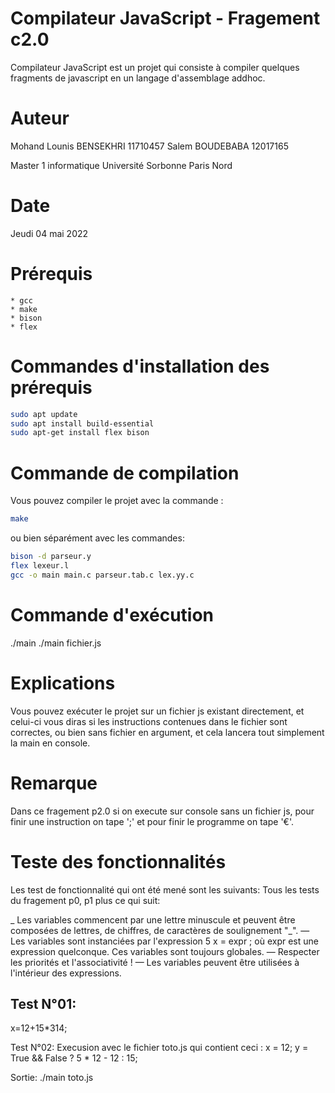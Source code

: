 # Compilateur JavaScript    -   Fragement c2.0
Compilateur JavaScript est un projet qui consiste à compiler quelques fragments de javascript en un langage d'assemblage addhoc.

# Auteur
Mohand Lounis BENSEKHRI     11710457
Salem BOUDEBABA             12017165
		
Master 1 informatique 
Université Sorbonne Paris Nord

# Date
Jeudi 04 mai 2022

# Prérequis
    * gcc
    * make
    * bison
    * flex

# Commandes d'installation des prérequis
```bash 
sudo apt update
sudo apt install build-essential
sudo apt-get install flex bison
```

# Commande de compilation
Vous pouvez compiler le projet avec la commande :
```bash 
make
```

ou bien séparément avec les commandes: 
```bash 
bison -d parseur.y
flex lexeur.l
gcc -o main main.c parseur.tab.c lex.yy.c
```

# Commande d'exécution
./main
./main fichier.js

# Explications
Vous pouvez exécuter le projet sur un fichier js existant directement, et celui-ci vous diras si les instructions contenues dans le fichier sont correctes, ou bien sans fichier en argument, et cela lancera tout simplement la main en console.

# Remarque
Dans ce fragement p2.0 
si on execute sur console sans un fichier js, pour finir une instruction on tape ';' et pour finir le programme on tape '€'.

# Teste des fonctionnalités
Les test de fonctionnalité qui ont été mené sont les suivants: 
Tous les tests du fragement p0, p1 plus ce qui suit:

_ Les variables commencent par une lettre minuscule et peuvent être composées de lettres, de chiffres, de caractères de soulignement "_".
— Les variables sont instanciées par l'expression 5 x = expr ; où expr est une expression quelconque. Ces variables sont toujours globales.
— Respecter les priorités et l'associativité !
— Les variables peuvent être utilisées à l'intérieur des expressions.

Test N°01:
---------
x=12+15*314;



Test N°02:
Execusion avec le fichier toto.js qui contient ceci :
x = 12;
y = True && False ? 5 * 12 - 12 : 15;

Sortie: ./main toto.js

